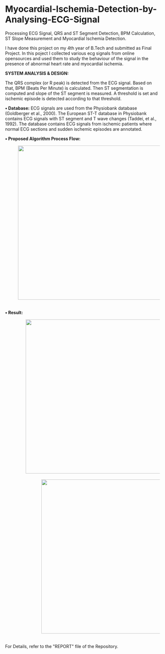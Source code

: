 # Myocardial-Ischemia-Detection-by-Analysing-ECG-Signal
Processing ECG Signal, QRS and ST Segment Detection, BPM Calculation, ST Slope Measurement and Myocardial Ischemia Detection.

I have done this project on my 4th year of B.Tech and submitted as Final Project. In this poject I collected various ecg signals from online opensources and used them to study the behaviour of the signal in the presence of abnormal heart rate and myocardial ischemia.  

<b>SYSTEM ANALYSIS & DESIGN:</b>

The QRS complex (or R peak) is detected from the ECG signal. Based on that, BPM (Beats Per Minute) is calculated. Then ST segmentation is computed and slope of the ST segment is measured. A threshold is set and ischemic episode is detected according to that threshold.

<b>•	Database:</b> ECG signals are used from the Physiobank database (Goldberger et al., 2000). The European ST-T database in Physiobank contains ECG signals with ST segment and T wave changes (Taddei, et al., 1992). The database contains ECG signals from ischemic patients where normal ECG sections and sudden ischemic episodes are annotated.  

<b>•	Proposed Algorithm Process Flow:</b>

 <pre>     <img src="https://imgur.com/Enk857g.jpg" width="500">  
 </pre>
 
 <b>•	Result:</b>
 
 <pre>        <img src="https://imgur.com/mp5PKT1.jpg" width="500"><br/>
              <img src="https://imgur.com/FFuvFLN.jpg" width="500">
 </pre>
 
 
For Details, refer to the "REPORT" file of the Repository.
